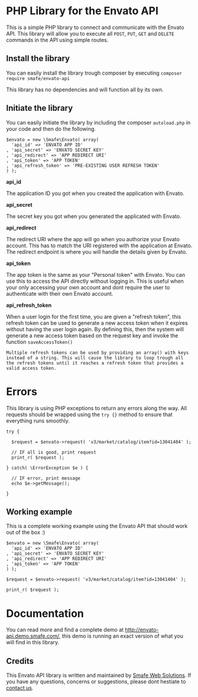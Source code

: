 # PHP Library for the Envato API

This is a simple PHP library to connect and communicate with the Envato API. This library will allow you to execute all ```POST```, ```PUT```, ```GET``` and ```DELETE``` commands in the API using simple routes.

## Install the library

You can easily install the library trough composer by executing ```composer require smafe/envato-api```

This library has no dependencies and will function all by its own.

## Initiate the library

You can easily initiate the library by including the composer ```autoload.php``` in your code and then do the following.

```
$envato = new \Smafe\Envato( array(
  'api_id' => 'ENVATO APP ID'
, 'api_secret' => 'ENVATO SECRET KEY'
, 'api_redirect' => 'APP REDIRECT URI'
, 'api_token' => 'APP TOKEN'
, 'api_refresh_token' => 'PRE-EXISTING USER REFRESH TOKEN'
) );
```

**api_id**

The application ID you got when you created the application with Envato.

**api_secret**

The secret key you got when you generated the applicated with Envato.

**api_redirect**

The redirect URI where the app will go when you authorize your Envato account. This has to match the URI registered with the application at Envato. The redirect endpoint is where you will handle the details given by Envato.

**api_token**

The app token is the same as your "Personal token" with Envato. You can use this to access the API directly without logging in. This is useful when your only accessing your own account and dont require the user to authenticate with their own Envato account.

**api_refresh_token**

When a user login for the first time, you are given a "refresh token", this refresh token can be used to generate a new access token when it expires without having the user login again. By defining this, then the system will generate a new access token based on the request key and invoke the function ```saveAccessToken()```

```Multiple refresh tokens can be used by providing an array() with keys instead of a string. This will cause the library to loop trough all the refresh tokens until it reaches a refresh token that provides a valid access token.```

# Errors
This library is using PHP exceptions to return any errors along the way. All requests should be wrapped using the ```try {}``` method to ensure that everything runs smoothly.

```
try {

  $request = $envato->request( 'v3/market/catalog/item?id=13041404' );

  // IF all is good, print request
  print_r( $request );

} catch( \ErrorException $e ) {

  // IF error, print message
  echo $e->getMessage();

}
```

## Working example
This is a complete working example using the Envato API that should work out of the box :)

```
$envato = new \Smafe\Envato( array(
  'api_id' => 'ENVATO APP ID'
, 'api_secret' => 'ENVATO SECRET KEY'
, 'api_redirect' => 'APP REDIRECT URI'
, 'api_token' => 'APP TOKEN'
) );

$request = $envato->request( 'v3/market/catalog/item?id=13041404' );

print_r( $request );
```

# Documentation

You can read more and find a complete demo at http://envato-api.demo.smafe.com/, this demo is running an exact version of what you will find in this library.

## Credits

This Envato API library is written and maintained by [Smafe Web Solutions](https://www.smafe.com/). If you have any questions, concerns or suggestions, please dont hestiate to [contact us](https://www.smafe.com/#contact).
